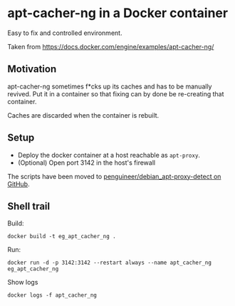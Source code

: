 # apt-cacher-ng in a Docker container

Easy to fix and controlled environment.

Taken from https://docs.docker.com/engine/examples/apt-cacher-ng/

## Motivation

apt-cacher-ng sometimes f*cks up its caches and has to be manually revived. Put it in a container so that fixing can by done be re-creating that container.

Caches are discarded when the container is rebuilt.

## Setup

* Deploy the docker container at a host reachable as `apt-proxy`.
* (Optional) Open port 3142 in the host's firewall

The scripts have been moved to [penguineer/debian_apt-proxy-detect on GitHub](https://github.com/penguineer/debian_apt-proxy-detect).


## Shell trail

Build:
```
docker build -t eg_apt_cacher_ng .
```

Run:
```
docker run -d -p 3142:3142 --restart always --name apt_cacher_ng eg_apt_cacher_ng
```

Show logs
```
docker logs -f apt_cacher_ng
```
